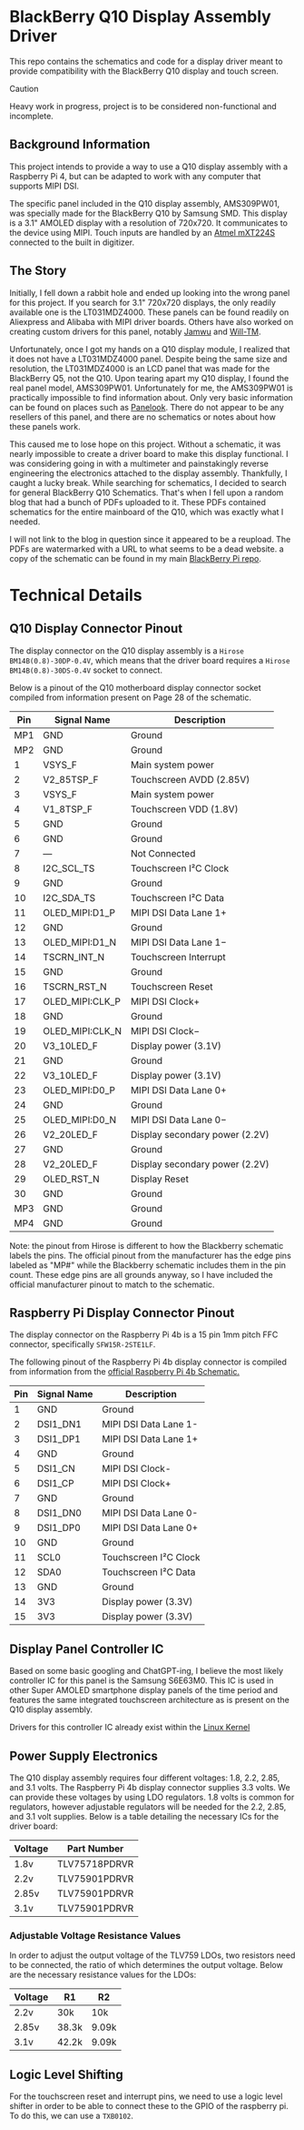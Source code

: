 # BlackBerry Q10 Display Assembly Driver

This repo contains the schematics and code for a display driver meant to provide compatibility with the BlackBerry Q10 display and touch screen.
> [!CAUTION]
> Heavy work in progress, project is to be considered non-functional and incomplete.

## Background Information

This project intends to provide a way to use a Q10 display assembly with a Raspberry Pi 4, but can be adapted to work with any computer that supports MIPI DSI.

The specific panel included in the Q10 display assembly, AMS309PW01, was specially made for the BlackBerry Q10 by Samsung SMD.  This display is a 3.1" AMOLED display with a resolution of 720x720. It communicates to the device using MIPI. Touch inputs are handled by an [Atmel mXT224S](https://www.microchip.com/en-us/product/atmxt224s#Documentation) connected to the built in digitizer.

## The Story

Initially, I fell down a rabbit hole and ended up looking into the wrong panel for this project. If you search for 3.1" 720x720 displays, the only readily available one is the LT031MDZ4000. These panels can be found readily on Aliexpress and Alibaba with MIPI driver boards. Others have also worked on creating custom drivers for this panel, notably [Jamwu](https://github.com/jamwu/RPI-LCD-LT031MDZ4000) and [Will-TM](https://github.com/will-tm/RPI-LCD-LT031MDZ4000).

Unfortunately, once I got my hands on a Q10 display module, I realized that it does not have a LT031MDZ4000 panel. Despite being the same size and resolution, the LT031MDZ4000 is an LCD panel that was made for the BlackBerry Q5, not the Q10. Upon tearing apart my Q10 display, I found the real panel model, AMS309PW01. Unfortunately for me, the AMS309PW01 is practically impossible to find information about. Only very basic information can be found on places such as [Panelook](https://www.panelook.com/AMS309PW01-0_Samsung_3.1_OLED_overview_21542.html). There do not appear to be any resellers of this panel, and there are no schematics or notes about how these panels work.

This caused me to lose hope on this project. Without a schematic, it was nearly impossible to create a driver board to make this display functional. I was considering going in with a multimeter and painstakingly reverse engineering the electronics attached to the display assembly. Thankfully, I caught a lucky break. While searching for schematics, I decided to search for general BlackBerry Q10 Schematics. That's when I fell upon a random blog that had a bunch of PDFs uploaded to it. These PDFs contained schematics for the entire mainboard of the Q10, which was exactly what I needed.

I will not link to the blog in question since it appeared to be a reupload. The PDFs are watermarked with a URL to what seems to be a dead website. a copy of the schematic can be found in my main [BlackBerry Pi repo](schematics/sch-44860-106_rev1.pdf).

# Technical Details

## Q10 Display Connector Pinout

The display connector on the Q10 display assembly is a `Hirose BM14B(0.8)-30DP-0.4V`, which means that the driver board requires a `Hirose BM14B(0.8)-30DS-0.4V` socket to connect.

Below is a pinout of the Q10 motherboard display connector socket compiled from information present on Page 28 of the schematic.

| Pin | Signal Name | Description |
| --- | ----------- | ----------- |
| MP1 | GND | Ground |
| MP2 | GND | Ground |
| 1 | VSYS_F | Main system power |
| 2 | V2_85TSP_F | Touchscreen AVDD (2.85V) |
| 3 | VSYS_F | Main system power |
| 4 | V1_8TSP_F | Touchscreen VDD (1.8V) |
| 5 | GND | Ground |
| 6 | GND | Ground |
| 7 | — | Not Connected |
| 8 | I2C_SCL_TS | Touchscreen I²C Clock |
| 9 | GND | Ground |
| 10 | I2C_SDA_TS | Touchscreen I²C Data |
| 11 | OLED_MIPI:D1_P | MIPI DSI Data Lane 1+ |
| 12 | GND | Ground |
| 13 | OLED_MIPI:D1_N | MIPI DSI Data Lane 1− |
| 14 | TSCRN_INT_N | Touchscreen Interrupt |
| 15 | GND | Ground |
| 16 | TSCRN_RST_N | Touchscreen Reset |
| 17 | OLED_MIPI:CLK_P | MIPI DSI Clock+ |
| 18 | GND | Ground |
| 19 | OLED_MIPI:CLK_N | MIPI DSI Clock− |
| 20 | V3_10LED_F | Display power (3.1V) |
| 21 | GND | Ground |
| 22 | V3_10LED_F | Display power (3.1V) |
| 23 | OLED_MIPI:D0_P | MIPI DSI Data Lane 0+ |
| 24 | GND | Ground |
| 25 | OLED_MIPI:D0_N | MIPI DSI Data Lane 0− |
| 26 | V2_20LED_F | Display secondary power (2.2V) |
| 27 | GND | Ground |
| 28 | V2_20LED_F | Display secondary power (2.2V) |
| 29 | OLED_RST_N | Display Reset |
| 30 | GND | Ground |
| MP3 | GND | Ground |
| MP4 | GND | Ground |

Note: the pinout from Hirose is different to how the Blackberry schematic labels the pins. The official pinout from the manufacturer has the edge pins labeled as "MP#" while the Blackberry schematic includes them in the pin count. These edge pins are all grounds anyway, so I have included the official manufacturer pinout to match to the schematic.

## Raspberry Pi Display Connector Pinout

The display connector on the Raspberry Pi 4b is a 15 pin 1mm pitch FFC connector, specifically `SFW15R-2STE1LF`.

The following pinout of the Raspberry Pi 4b display connector is compiled from information from the [official Raspberry Pi 4b Schematic.](https://datasheets.raspberrypi.com/rpi4/raspberry-pi-4-reduced-schematics.pdf)

| Pin | Signal Name | Description |
| --- | ----------- | ----------- |
| 1 | GND | Ground |
| 2 | DSI1_DN1 | MIPI DSI Data Lane 1- |
| 3 | DSI1_DP1 | MIPI DSI Data Lane 1+ |
| 4 | GND | Ground |
| 5 | DSI1_CN | MIPI DSI Clock- |
| 6 | DSI1_CP | MIPI DSI Clock+ |
| 7 | GND | Ground |
| 8 | DSI1_DN0 | MIPI DSI Data Lane 0- |
| 9 | DSI1_DP0 | MIPI DSI Data Lane 0+ |
| 10 | GND | Ground |
| 11 | SCL0 | Touchscreen I²C Clock |
| 12 | SDA0 | Touchscreen I²C Data |
| 13 | GND | Ground |
| 14 | 3V3 | Display power (3.3V) |
| 15 | 3V3 | Display power (3.3V) |

## Display Panel Controller IC

Based on some basic googling and ChatGPT-ing, I believe the most likely controller IC for this panel is the Samsung S6E63M0. This IC is used in other Super AMOLED smartphone display panels of the time period and features the same integrated touchscreen architecture as is present on the Q10 display assembly.

Drivers for this controller IC already exist within the [Linux Kernel](https://github.com/torvalds/linux/blob/master/drivers/gpu/drm/panel/panel-samsung-s6e63m0-dsi.c)

## Power Supply Electronics

The Q10 display assembly requires four different voltages: 1.8, 2.2, 2.85, and 3.1 volts. The Raspberry Pi 4b display connector supplies 3.3 volts. We can provide these voltages by using LDO regulators. 1.8 volts is common for regulators, however adjustable regulators will be needed for the 2.2, 2.85, and 3.1 volt supplies. Below is a table detailing the necessary ICs for the driver board:

| Voltage | Part Number |
| ------- | ----------- |
| 1.8v | TLV75718PDRVR |
| 2.2v | TLV75901PDRVR |
| 2.85v | TLV75901PDRVR |
| 3.1v | TLV75901PDRVR |

### Adjustable Voltage Resistance Values

In order to adjust the output voltage of the TLV759 LDOs, two resistors need to be connected, the ratio of which determines the output voltage. Below are the necessary resistance values for the LDOs:

| Voltage | R1 | R2 |
| ------- | -- | -- |
| 2.2v | 30k | 10k |
| 2.85v | 38.3k | 9.09k |
| 3.1v | 42.2k | 9.09k |

## Logic Level Shifting

For the touchscreen reset and interrupt pins, we need to use a logic level shifter in order to be able to connect these to the GPIO of the raspberry pi. To do this, we can use a `TXB0102`.
